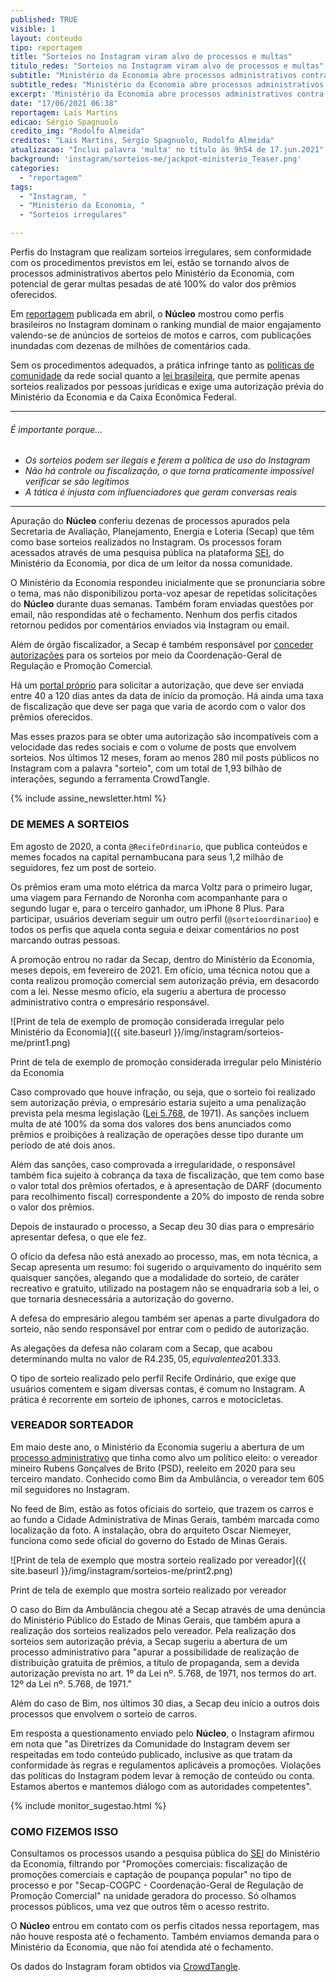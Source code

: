 ```yaml
---
published: TRUE
visible: 1
layout: conteudo
tipo: reportagem
title: "Sorteios no Instagram viram alvo de processos e multas"
titulo_redes: "Sorteios no Instagram viram alvo de processos e multas"
subtitle: "Ministério da Economia abre processos administrativos contra perfis que fazem sorteios sem autorização prévia, podendo resultar em multas"
subtitle_redes: "Ministério da Economia abre processos administrativos contra perfis que fazem sorteios sem autorização"
excerpt: 'Ministério da Economia abre processos administrativos contra perfis que fazem sorteios sem autorização prévia, podendo resultar em multas'
date: "17/06/2021 06:38"
reportagem: Laís Martins
edicao: Sérgio Spagnuolo
credito_img: "Rodolfo Almeida"
creditos: "Lais Martins, Sérgio Spagnuolo, Rodolfo Almeida"
atualizacao: "Inclui palavra 'multa' no título às 9h54 de 17.jun.2021"
background: 'instagram/sorteios-me/jackpot-ministerio_Teaser.png'
categories:
  - "reportagem"
tags:
  - "Instagram, "
  - "Ministério da Economia, "
  - "Sorteios irregulares"

---
```



Perfis do Instagram que realizam sorteios irregulares, sem conformidade com os procedimentos previstos em lei, estão se tornando alvos de processos administrativos abertos pelo Ministério da Economia, com potencial de gerar multas pesadas de até 100% do valor dos prêmios oferecidos.

Em [reportagem](https://nucleo.jor.br/reportagem/2021-04-22-sorteios-ilegais-instagram-engajamento) publicada em abril, o **Núcleo** mostrou como perfis brasileiros no Instagram dominam o ranking mundial de maior engajamento valendo-se de anúncios de sorteios de motos e carros, com publicações inundadas com dezenas de milhões de comentários cada.

Sem os procedimentos adequados, a prática infringe tanto as [políticas de comunidade](https://www.facebook.com/help/instagram/179379842258600) da rede social quanto a [lei brasileira](http://www.planalto.gov.br/ccivil_03/leis/l5768.htm), que permite apenas sorteios realizados por pessoas jurídicas e exige uma autorização prévia do Ministério da Economia e da Caixa Econômica Federal.

---

###### É importante porque...

- *Os sorteios podem ser ilegais e ferem a política de uso do Instagram*
- *Não há controle ou fiscalização, o que torna praticamente impossível verificar se são legítimos*
- *A tática é injusta com influenciadores que geram conversas reais*


---

Apuração do **Núcleo** conferiu dezenas de processos apurados pela Secretaria de Avaliação, Planejamento, Energia e Loteria (Secap) que têm como base sorteios realizados no Instagram. Os processos foram acessados através de uma pesquisa pública na plataforma [SEI](https://sei.economia.gov.br/sei/modulos/pesquisa/md_pesq_processo_pesquisar.php?acao_externa=protocolo_pesquisar&acao_origem_externa=protocolo_pesquisar&id_orgao_acesso_externo=0), do Ministério da Economia, por dica de um leitor da nossa comunidade.

O Ministério da Economia respondeu inicialmente que se pronunciaria sobre o tema, mas não disponibilizou porta-voz apesar de repetidas solicitações do **Núcleo** durante duas semanas. Também foram enviadas questões por email, não respondidas até o fechamento. Nenhum dos perfis citados retornou pedidos por comentários enviados via Instagram ou email.

Além de órgão fiscalizador, a Secap é também responsável por [conceder autorizações](https://www.gov.br/fazenda/pt-br/acesso-a-informacao/perguntas-frequentes/regulacao/promocoes-comerciais#pergunta2) para os sorteios por meio da Coordenação-Geral de Regulação e Promoção Comercial.

Há um [portal próprio](https://scpc.seae.fazenda.gov.br/scpc/login.jsf) para solicitar a autorização, que deve ser enviada entre 40 a 120 dias antes da data de início da promoção. Há ainda uma taxa de fiscalização que deve ser paga que varia de acordo com o valor dos prêmios oferecidos.

Mas esses prazos para se obter uma autorização são incompatíveis com a velocidade das redes sociais e com o volume de posts que envolvem sorteios. Nos últimos 12 meses, foram ao menos 280 mil posts públicos no Instagram com a palavra "sorteio", com um total de 1,93 bilhão de interações, segundo a ferramenta CrowdTangle.

{% include assine_newsletter.html %}

### DE MEMES A SORTEIOS
Em agosto de 2020, a conta `@RecifeOrdinario`, que publica conteúdos e memes focados na capital pernambucana para seus 1,2 milhão de seguidores, fez um post de sorteio.

Os prêmios eram uma moto elétrica da marca Voltz para o primeiro lugar, uma viagem para Fernando de Noronha com acompanhante para o segundo lugar e, para o terceiro ganhador, um iPhone 8 Plus. Para participar, usuários deveriam seguir um outro perfil (`@sorteioordinarioo`) e todos os perfis que aquela conta seguia e deixar comentários no post marcando outras pessoas.

A promoção entrou no radar da Secap, dentro do Ministério da Economia, meses depois, em fevereiro de 2021. Em ofício, uma técnica notou que a conta realizou promoção comercial sem autorização prévia, em desacordo com a lei. Nesse mesmo ofício, ela sugeriu a abertura de processo administrativo contra o empresário responsável.

![Print de tela de exemplo de promoção considerada irregular pelo Ministério da Economia]({{ site.baseurl }}/img/instagram/sorteios-me/print1.png)

<figcaption>Print de tela de exemplo de promoção considerada irregular pelo Ministério da Economia</figcaption>

Caso comprovado que houve infração, ou seja, que o sorteio foi realizado sem autorização prévia, o empresário estaria sujeito a uma penalização prevista pela mesma legislação ([Lei  5.768](https://www.camara.leg.br/proposicoesWeb/prop_mostrarintegra;jsessionid=7F0E06B587F767CBED557527F4EB5AAE.proposicoesWebExterno2?codteor=232356&filename=LegislacaoCitada+-PL+3887/2004), de 1971). As sanções incluem multa de até 100% da soma dos valores dos bens anunciados como prêmios e proibições à realização de operações desse tipo durante um período de até dois anos.

Além das sanções, caso comprovada a irregularidade, o responsável também fica sujeito à cobrança da taxa de fiscalização, que tem como base o valor total dos prêmios ofertados, e à apresentação de DARF (documento para recolhimento fiscal) correspondente a 20% do imposto de renda sobre o valor dos prêmios.

Depois de instaurado o processo, a Secap deu 30 dias para o empresário apresentar defesa, o que ele fez.

O ofício da defesa não está anexado ao processo, mas, em nota técnica, a Secap apresenta um resumo: foi sugerido o arquivamento do inquérito sem quaisquer sanções, alegando que a modalidade do sorteio, de caráter recreativo e gratuito, utilizado na postagem não se enquadraria sob a lei, o que tornaria desnecessária a autorização do governo.

A defesa do empresário alegou também ser apenas a parte divulgadora do sorteio, não sendo responsável por entrar com o pedido de autorização.

As alegações da defesa não colaram com a Secap, que acabou determinando multa no valor de R$4.235, 05, equivalente a 20% do valor total dos prêmios, além do pagamento da taxa de fiscalização no valor de R$1.333.

O tipo de sorteio realizado pelo perfil Recife Ordinário, que exige que usuários comentem e sigam diversas contas, é comum no Instagram. A prática é recorrente em sorteio de iphones, carros e motocicletas.

### VEREADOR SORTEADOR
Em maio deste ano, o Ministério da Economia sugeriu a abertura de um [processo administrativo](https://drive.google.com/file/d/127r3eATcYlR3UYchrUtXba1SYb6FGJ3I/view?usp=sharing) que tinha como alvo um político eleito: o vereador mineiro Rubens Gonçalves de Brito (PSD), reeleito em 2020 para seu terceiro mandato. Conhecido como Bim da Ambulância, o vereador tem 605 mil seguidores no Instagram.

No feed de Bim, estão as fotos oficiais do sorteio, que trazem os carros e ao fundo a Cidade Administrativa de Minas Gerais, também marcada como localização da foto. A instalação, obra do arquiteto Oscar Niemeyer, funciona como sede oficial do governo do Estado de Minas Gerais.

![Print de tela de exemplo que mostra sorteio realizado por vereador]({{ site.baseurl }}/img/instagram/sorteios-me/print2.png)
<figcaption>Print de tela de exemplo que mostra sorteio realizado por vereador</figcaption>


O caso do Bim da Ambulância chegou até a Secap através de uma denúncia do Ministério Público do Estado de Minas Gerais, que também apura a realização dos sorteios realizados pelo vereador. Pela realização dos sorteios sem autorização prévia, a Secap sugeriu a abertura de um processo administrativo para "apurar a possibilidade de realização de distribuição gratuita de prêmios, a título de propaganda, sem a devida autorização prevista no art. 1º da Lei nº. 5.768, de 1971, nos termos do art. 12º da Lei nº. 5.768, de 1971."

Além do caso de Bim, nos últimos 30 dias, a Secap deu início a outros dois processos que envolvem o sorteio de carros.

Em resposta a questionamento enviado pelo **Núcleo**, o Instagram afirmou em nota que "as Diretrizes da Comunidade do Instagram devem ser respeitadas em todo conteúdo publicado, inclusive as que tratam da conformidade às regras e regulamentos aplicáveis a promoções. Violações das políticas do Instagram podem levar à remoção de conteúdo ou conta. Estamos abertos e mantemos diálogo com as autoridades competentes".

{% include monitor_sugestao.html %}

### COMO FIZEMOS ISSO
Consultamos os processos usando a pesquisa pública do [SEI](https://sei.economia.gov.br/sei/modulos/pesquisa/md_pesq_processo_pesquisar.php?acao_externa=protocolo_pesquisar&acao_origem_externa=protocolo_pesquisar&id_orgao_acesso_externo=0) do Ministério da Economia, filtrando por "Promoções comerciais: fiscalização de promoções comerciais e captação de poupança popular" no tipo de processo e por "Secap-COGPC - Coordenação-Geral de Regulação de Promoção Comercial" na unidade geradora do processo. Só olhamos processos públicos, uma vez que outros têm o acesso restrito.

O **Núcleo** entrou em contato com os perfis citados nessa reportagem, mas não houve resposta até o fechamento. Também enviamos demanda para o Ministério da Economia, que não foi atendida até o fechamento.

Os dados do Instagram foram obtidos via [CrowdTangle](https://apps.crowdtangle.com/).
